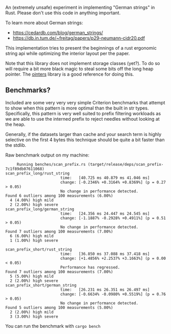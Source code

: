 An (extremely unsafe) experiment in implementing "German strings" in Rust. Please don't use this code in anything important.

To learn more about German strings:
- https://cedardb.com/blog/german_strings/
- https://db.in.tum.de/~freitag/papers/p29-neumann-cidr20.pdf

This implementation tries to present the beginnings of a rust ergonomic string api while optimizing the interior layout per the paper.

Note that this library does not implement storage classes (yet?). To do so will require a bit more black magic to steal some bits off the long heap pointer. The [ointers] library is a good reference for doing this.

[ointers]: https://docs.rs/ointers/latest/ointers/

## Benchmarks?

Included are some very very very simple Criterion benchmarks that attempt to show when this pattern is more optimal than the built in str types. Specifically, this pattern is very well suited to prefix filtering workloads as we are able to use the interned prefix to reject needles without looking at the heap.

Generally, if the datasets larger than cache and your search term is highly selective on the first 4 bytes this technique should be quite a bit faster than the stdlib.

Raw benchmark output on my machine:
```
     Running benches/scan_prefix.rs (target/release/deps/scan_prefix-7c1f89db07611068)
scan_prefix_long/rust_string
                        time:   [40.725 ms 40.879 ms 41.046 ms]
                        change: [-0.2346% +0.3164% +0.8369%] (p = 0.27 > 0.05)
                        No change in performance detected.
Found 6 outliers among 100 measurements (6.00%)
  4 (4.00%) high mild
  2 (2.00%) high severe
scan_prefix_long/german_string
                        time:   [24.356 ms 24.447 ms 24.545 ms]
                        change: [-1.1887% -0.2928% +0.4911%] (p = 0.51 > 0.05)
                        No change in performance detected.
Found 7 outliers among 100 measurements (7.00%)
  6 (6.00%) high mild
  1 (1.00%) high severe

scan_prefix_short/rust_string
                        time:   [36.850 ms 37.088 ms 37.418 ms]
                        change: [+1.4856% +2.2537% +3.1663%] (p = 0.00 < 0.05)
                        Performance has regressed.
Found 7 outliers among 100 measurements (7.00%)
  5 (5.00%) high mild
  2 (2.00%) high severe
scan_prefix_short/german_string
                        time:   [26.231 ms 26.351 ms 26.497 ms]
                        change: [-0.6634% -0.0980% +0.5519%] (p = 0.76 > 0.05)
                        No change in performance detected.
Found 5 outliers among 100 measurements (5.00%)
  2 (2.00%) high mild
  3 (3.00%) high severe
```

You can run the benchmark with `cargo bench`
